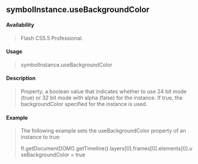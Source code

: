 ## symbolInstance.useBackgroundColor

#### Availability

> Flash CS5.5 Professional.

#### Usage

> symbolInstance.useBackgroundColor

#### Description

> Property; a boolean value that indicates whether to use 24 bit mode (true) or 32 bit mode with alpha (false) for the instance. If true, the backgroundColor specified for the instance is used.

#### Example

> The following example sets the useBackgroundColor property of an instance to true:
>
> fl.getDocumentDOM().getTimeline().layers\[0\].frames\[0\].elements\[0\].useBackgroundColor = true
